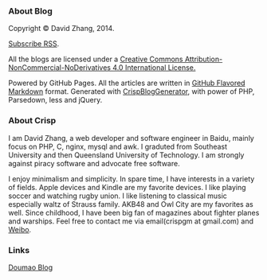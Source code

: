 ### About Blog

Copyright &copy; David Zhang, 2014. 

[Subscribe RSS](http://crispgm.com/rss.xml).

All the blogs are licensed under a [Creative Commons Attribution-NonCommercial-NoDerivatives 4.0 International License.](http://creativecommons.org/licenses/by-nc-nd/4.0/) 

Powered by GitHub Pages.
All the articles are written in [GitHub Flavored Markdown](https://help.github.com/articles/github-flavored-markdown) format.
Generated with [CrispBlogGenerator](https://github.com/crispgm/CrispBlogGenerator), with power of PHP, Parsedown, less and jQuery.

### About Crisp
I am David Zhang, a web developer and software engineer in Baidu,
mainly focus on PHP, C, nginx, mysql and awk. 
I graduted from Southeast University and then Queensland University of Technology.
I am strongly against piracy software and advocate free software.

I enjoy minimalism and simplicity.
In spare time, I have interests in a variety of fields.
Apple devices and Kindle are my favorite devices.
I like playing soccer and watching rugby union.
I like listening to classical music especially waltz of Strauss family.
AKB48 and Owl City are my favorites as well.
Since childhood, I have been big fan of magazines about fighter planes and warships.
Feel free to contact me via email(crispgm at gmail.com) and [Weibo](http://www.weibo.com/crispgm).

### Links
[Doumao Blog](http://doumaomao.github.io/)  

